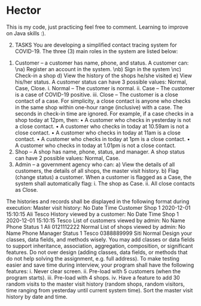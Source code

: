 # Hector
This is my code, just practicing feel free to comment. Learning to improve on Java skills :). 

2. TASKS
You are developing a simplified contact tracing system for COVID-19. The three (3) main roles in the
system are listed below:
1) Customer – a customer has name, phone, and status. A customer can:
\na) Register an account in the system.
\nb) Sign in the system
\nc) Check-in a shop
d) View the history of the shops he/she visited
e) View his/her status. A customer status can have 3 possible values: Normal, Case,
Close.
i. Normal – The customer is normal.
ii. Case – The customer is a case of COVID-19 positive.
iii. Close – The customer is a close contact of a case. For simplicity, a close contact
is anyone who checks in the same shop within one-hour range (inclusive) with
a case. The seconds in check-in time are ignored.
For example, if a case checks in a shop today at 12pm, then:
• A customer who checks in yesterday is not a close contact.
• A customer who checks in today at 10.59am is not a close contact.
• A customer who checks in today at 11am is a close contact.
• A customer who checks in today at 1pm is a close contact.
• A customer who checks in today at 1.01pm is not a close contact.
2) Shop – A shop has name, phone, status, and manager. A shop status can have 2 possible
values: Normal, Case.
3) Admin – a government agency who can:
a) View the details of all customers, the details of all shops, the master visit history.
b) Flag (change status) a customer. When a customer is flagged as a Case, the system
shall automatically flag:
i. The shop as Case.
ii. All close contacts as Close.

The histories and records shall be displayed in the following format during execution:
Master visit history:
No Date Time Customer Shop
1 2020-12-01 15:10:15 Ali Tesco
History viewed by a customer:
No Date Time Shop
1 2020-12-01 15:10:15 Tesco
List of customers viewed by admin:
No Name Phone Status
1 Ali 0121112222 Normal
List of shops viewed by admin:
No Name Phone Manager Status
1 Tesco 0388889999 Siti Normal
Design your classes, data fields, and methods wisely. You may add classes or data fields to support
inheritance, association, aggregation, composition, or significant features. Do not over design (adding
classes, data fields, or methods that do not help solving the assignment, e.g. full address).
To make testing easier and save time during interview, your program shall have the following
features:
i. Never clear screen.
ii. Pre-load with 5 customers (when the program starts).
iii. Pre-load with 4 shops.
iv. Have a feature to add 30 random visits to the master visit history (random shops, random
visitors, time ranging from yesterday until current system time). Sort the master visit history
by date and time.
